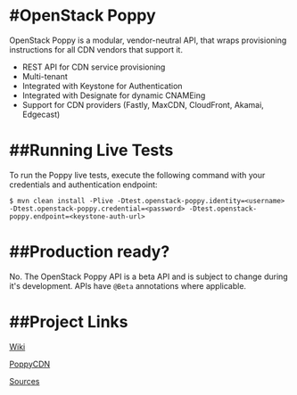 #OpenStack Poppy
================

OpenStack Poppy is a modular, vendor-neutral API, that wraps provisioning instructions for all CDN vendors that support it.

- REST API for CDN service provisioning
- Multi-tenant
- Integrated with Keystone for Authentication
- Integrated with Designate for dynamic CNAMEing
- Support for CDN providers (Fastly, MaxCDN, CloudFront, Akamai, Edgecast)

##Running Live Tests
===
To run the Poppy live tests, execute the following command with your credentials and authentication endpoint:

    $ mvn clean install -Plive -Dtest.openstack-poppy.identity=<username> -Dtest.openstack-poppy.credential=<password> -Dtest.openstack-poppy.endpoint=<keystone-auth-url>

##Production ready?
===
No. The OpenStack Poppy API is a beta API and is subject to change during it's development. APIs have `@Beta` annotations where applicable.

##Project Links
===
[Wiki](https://wiki.openstack.org/wiki/Poppy)

[PoppyCDN](http://www.poppycdn.org/)

[Sources](https://github.com/stackforge/poppy)
